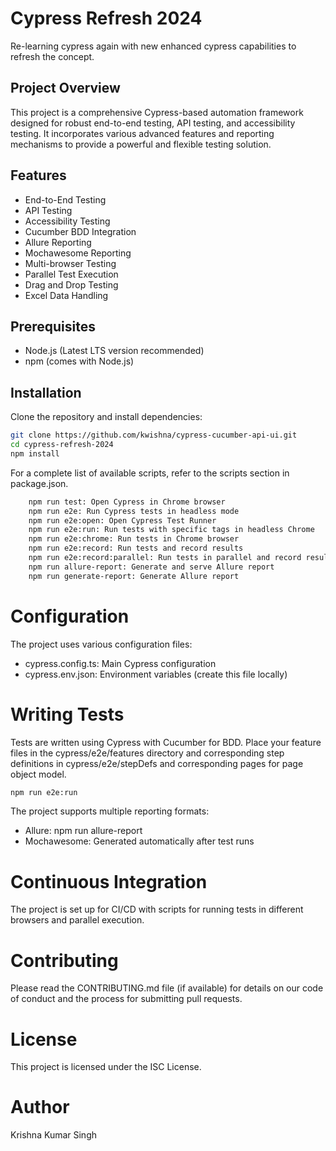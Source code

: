 # Cypress Refresh 2024

Re-learning cypress again with new enhanced cypress capabilities to refresh the concept.

## Project Overview

This project is a comprehensive Cypress-based automation framework designed for robust end-to-end testing, API testing, and accessibility testing. It incorporates various advanced features and reporting mechanisms to provide a powerful and flexible testing solution.

## Features

- End-to-End Testing
- API Testing
- Accessibility Testing
- Cucumber BDD Integration
- Allure Reporting
- Mochawesome Reporting
- Multi-browser Testing
- Parallel Test Execution
- Drag and Drop Testing
- Excel Data Handling

## Prerequisites

- Node.js (Latest LTS version recommended)
- npm (comes with Node.js)

## Installation

Clone the repository and install dependencies:

```bash
git clone https://github.com/kwishna/cypress-cucumber-api-ui.git
cd cypress-refresh-2024
npm install
```

For a complete list of available scripts, refer to the scripts section in package.json.
```bash
    npm run test: Open Cypress in Chrome browser
    npm run e2e: Run Cypress tests in headless mode
    npm run e2e:open: Open Cypress Test Runner
    npm run e2e:run: Run tests with specific tags in headless Chrome
    npm run e2e:chrome: Run tests in Chrome browser
    npm run e2e:record: Run tests and record results
    npm run e2e:record:parallel: Run tests in parallel and record results
    npm run allure-report: Generate and serve Allure report
    npm run generate-report: Generate Allure report
```

# Configuration
The project uses various configuration files:
- cypress.config.ts: Main Cypress configuration
- cypress.env.json: Environment variables (create this file locally)

# Writing Tests
Tests are written using Cypress with Cucumber for BDD. Place your feature files in the cypress/e2e/features directory and corresponding step definitions in cypress/e2e/stepDefs and corresponding pages for page object model.

```bash
npm run e2e:run
```

The project supports multiple reporting formats:

- Allure: npm run allure-report
- Mochawesome: Generated automatically after test runs

# Continuous Integration
The project is set up for CI/CD with scripts for running tests in different browsers and parallel execution.

# Contributing
Please read the CONTRIBUTING.md file (if available) for details on our code of conduct and the process for submitting pull requests.

# License
This project is licensed under the ISC License.

# Author
Krishna Kumar Singh